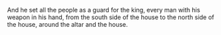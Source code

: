 And he set all the people as a guard for the king, every man with his weapon in his hand, from the south side of the house to the north side of the house, around the altar and the house.
